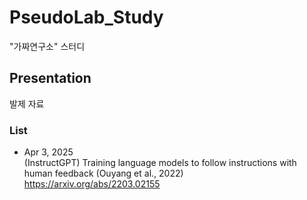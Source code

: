 # PseudoLab_Study
"가짜연구소" 스터디

## Presentation
발제 자료

### List
* Apr 3, 2025    
 (InstructGPT) Training language models to follow instructions with human feedback (Ouyang et al., 2022)    
 https://arxiv.org/abs/2203.02155
